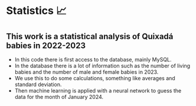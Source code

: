 # Statistics 📈
## This work is a statistical analysis of Quixadá babies in 2022-2023
  - In this code there is first access to the database, mainly MySQL.
  - In the database there is a lot of information such as the number of living babies and the number of male and female babies in 2023.
  - We use this to do some calculations, something like averages and standard deviation.
  - Then machine learning is applied with a neural network to guess the data for the month of January 2024.
